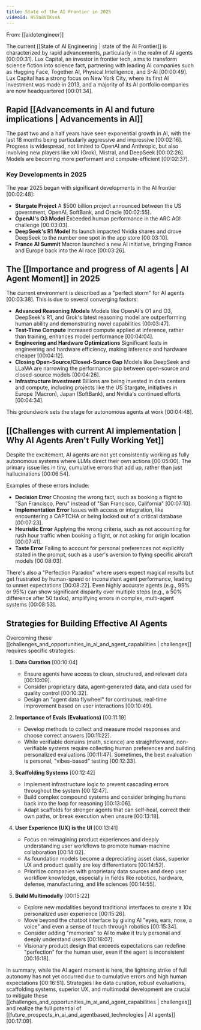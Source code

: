 ```yaml
---
title: State of the AI Frontier in 2025
videoId: HS5a8VIKsvA
---
```


From: [[aidotengineer]] <br/> 

The current [[State of AI Engineering | state of the AI Frontier]] is characterized by rapid advancements, particularly in the realm of AI agents <a class="yt-timestamp" data-t="00:00:31">[00:00:31]</a>. Lux Capital, an investor in frontier tech, aims to transform science fiction into science fact, partnering with leading AI companies such as Hugging Face, Together AI, Physical Intelligence, and S-AI <a class="yt-timestamp" data-t="00:00:49">[00:00:49]</a>. Lux Capital has a strong focus on New York City, where its first AI investment was made in 2013, and a majority of its AI portfolio companies are now headquartered <a class="yt-timestamp" data-t="00:01:34">[00:01:34]</a>.

## Rapid [[Advancements in AI and future implications | Advancements in AI]]

The past two and a half years have seen exponential growth in AI, with the last 18 months being particularly aggressive and impressive <a class="yt-timestamp" data-t="00:02:16">[00:02:16]</a>. Progress is widespread, not limited to OpenAI and Anthropic, but also involving new players like xAI (Grok), Mistral, and DeepSeek <a class="yt-timestamp" data-t="00:02:26">[00:02:26]</a>. Models are becoming more performant and compute-efficient <a class="yt-timestamp" data-t="00:02:37">[00:02:37]</a>.

### Key Developments in 2025
The year 2025 began with significant developments in the AI frontier <a class="yt-timestamp" data-t="00:02:48">[00:02:48]</a>:
*   **Stargate Project** A $500 billion project announced between the US government, OpenAI, SoftBank, and Oracle <a class="yt-timestamp" data-t="00:02:55">[00:02:55]</a>.
*   **OpenAI's O3 Model** Exceeded human performance in the ARC AGI challenge <a class="yt-timestamp" data-t="00:03:03">[00:03:03]</a>.
*   **DeepSeek's R1 Model** Its launch impacted Nvidia shares and drove DeepSeek to the number one spot in the app store <a class="yt-timestamp" data-t="00:03:10">[00:03:10]</a>.
*   **France AI Summit** Macron launched a new AI initiative, bringing France and Europe back into the AI race <a class="yt-timestamp" data-t="00:03:26">[00:03:26]</a>.

## The [[Importance and progress of AI agents | AI Agent Moment]] in 2025

The current environment is described as a "perfect storm" for AI agents <a class="yt-timestamp" data-t="00:03:38">[00:03:38]</a>. This is due to several converging factors:
*   **Advanced Reasoning Models** Models like OpenAI's O1 and O3, DeepSeek's R1, and Grok's latest reasoning model are outperforming human ability and demonstrating novel capabilities <a class="yt-timestamp" data-t="00:03:47">[00:03:47]</a>.
*   **Test-Time Compute** Increased compute applied at inference, rather than training, enhances model performance <a class="yt-timestamp" data-t="00:04:04">[00:04:04]</a>.
*   **Engineering and Hardware Optimizations** Significant feats in engineering and hardware efficiency, making inference and hardware cheaper <a class="yt-timestamp" data-t="00:04:12">[00:04:12]</a>.
*   **Closing Open-Source/Closed-Source Gap** Models like DeepSeek and LLaMA are narrowing the performance gap between open-source and closed-source models <a class="yt-timestamp" data-t="00:04:26">[00:04:26]</a>.
*   **Infrastructure Investment** Billions are being invested in data centers and compute, including projects like the US Stargate, initiatives in Europe (Macron), Japan (SoftBank), and Nvidia's continued efforts <a class="yt-timestamp" data-t="00:04:34">[00:04:34]</a>.

This groundwork sets the stage for autonomous agents at work <a class="yt-timestamp" data-t="00:04:48">[00:04:48]</a>.

## [[Challenges with current AI implementation | Why AI Agents Aren't Fully Working Yet]]

Despite the excitement, AI agents are not yet consistently working as fully autonomous systems where LLMs direct their own actions <a class="yt-timestamp" data-t="00:05:00">[00:05:00]</a>. The primary issue lies in tiny, cumulative errors that add up, rather than just hallucinations <a class="yt-timestamp" data-t="00:06:54">[00:06:54]</a>.

Examples of these errors include:
*   **Decision Error** Choosing the wrong fact, such as booking a flight to "San Francisco, Peru" instead of "San Francisco, California" <a class="yt-timestamp" data-t="00:07:10">[00:07:10]</a>.
*   **Implementation Error** Issues with access or integration, like encountering a CAPTCHA or being locked out of a critical database <a class="yt-timestamp" data-t="00:07:23">[00:07:23]</a>.
*   **Heuristic Error** Applying the wrong criteria, such as not accounting for rush hour traffic when booking a flight, or not asking for origin location <a class="yt-timestamp" data-t="00:07:41">[00:07:41]</a>.
*   **Taste Error** Failing to account for personal preferences not explicitly stated in the prompt, such as a user's aversion to flying specific aircraft models <a class="yt-timestamp" data-t="00:08:03">[00:08:03]</a>.

There's also a "Perfection Paradox" where users expect magical results but get frustrated by human-speed or inconsistent agent performance, leading to unmet expectations <a class="yt-timestamp" data-t="00:08:22">[00:08:22]</a>. Even highly accurate agents (e.g., 99% or 95%) can show significant disparity over multiple steps (e.g., a 50% difference after 50 tasks), amplifying errors in complex, multi-agent systems <a class="yt-timestamp" data-t="00:08:53">[00:08:53]</a>.

## Strategies for Building Effective AI Agents

Overcoming these [[challenges_and_opportunities_in_ai_and_agent_capabilities | challenges]] requires specific strategies:

1.  **Data Curation** <a class="yt-timestamp" data-t="00:10:04">[00:10:04]</a>
    *   Ensure agents have access to clean, structured, and relevant data <a class="yt-timestamp" data-t="00:10:09">[00:10:09]</a>.
    *   Consider proprietary data, agent-generated data, and data used for quality control <a class="yt-timestamp" data-t="00:10:32">[00:10:32]</a>.
    *   Design an "agent data flywheel" for continuous, real-time improvement based on user interactions <a class="yt-timestamp" data-t="00:10:49">[00:10:49]</a>.

2.  **Importance of Evals (Evaluations)** <a class="yt-timestamp" data-t="00:11:19">[00:11:19]</a>
    *   Develop methods to collect and measure model responses and choose correct answers <a class="yt-timestamp" data-t="00:11:22">[00:11:22]</a>.
    *   While verifiable domains (math, science) are straightforward, non-verifiable systems require collecting human preferences and building personalized evaluations <a class="yt-timestamp" data-t="00:11:47">[00:11:47]</a>. Sometimes, the best evaluation is personal, "vibes-based" testing <a class="yt-timestamp" data-t="00:12:33">[00:12:33]</a>.

3.  **Scaffolding Systems** <a class="yt-timestamp" data-t="00:12:42">[00:12:42]</a>
    *   Implement infrastructure logic to prevent cascading errors throughout the system <a class="yt-timestamp" data-t="00:12:47">[00:12:47]</a>.
    *   Build complex compound systems and consider bringing humans back into the loop for reasoning <a class="yt-timestamp" data-t="00:13:06">[00:13:06]</a>.
    *   Adapt scaffolds for stronger agents that can self-heal, correct their own paths, or break execution when unsure <a class="yt-timestamp" data-t="00:13:18">[00:13:18]</a>.

4.  **User Experience (UX) is the UI** <a class="yt-timestamp" data-t="00:13:41">[00:13:41]</a>
    *   Focus on reimagining product experiences and deeply understanding user workflows to promote human-machine collaboration <a class="yt-timestamp" data-t="00:14:02">[00:14:02]</a>.
    *   As foundation models become a depreciating asset class, superior UX and product quality are key differentiators <a class="yt-timestamp" data-t="00:14:52">[00:14:52]</a>.
    *   Prioritize companies with proprietary data sources and deep user workflow knowledge, especially in fields like robotics, hardware, defense, manufacturing, and life sciences <a class="yt-timestamp" data-t="00:14:55">[00:14:55]</a>.

5.  **Build Multimodally** <a class="yt-timestamp" data-t="00:15:22">[00:15:22]</a>
    *   Explore new modalities beyond traditional interfaces to create a 10x personalized user experience <a class="yt-timestamp" data-t="00:15:26">[00:15:26]</a>.
    *   Move beyond the chatbot interface by giving AI "eyes, ears, nose, a voice" and even a sense of touch through robotics <a class="yt-timestamp" data-t="00:15:34">[00:15:34]</a>.
    *   Consider adding "memories" to AI to make it truly personal and deeply understand users <a class="yt-timestamp" data-t="00:16:07">[00:16:07]</a>.
    *   Visionary product design that exceeds expectations can redefine "perfection" for the human user, even if the agent is inconsistent <a class="yt-timestamp" data-t="00:16:18">[00:16:18]</a>.

In summary, while the AI agent moment is here, the lightning strike of full autonomy has not yet occurred due to cumulative errors and high human expectations <a class="yt-timestamp" data-t="00:16:51">[00:16:51]</a>. Strategies like data curation, robust evaluations, scaffolding systems, superior UX, and multimodal development are crucial to mitigate these [[challenges_and_opportunities_in_ai_and_agent_capabilities | challenges]] and realize the full potential of [[future_prospects_in_ai_and_agentbased_technologies | AI agents]] <a class="yt-timestamp" data-t="00:17:09">[00:17:09]</a>.